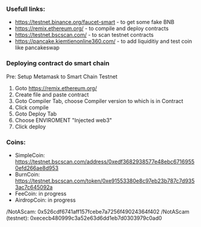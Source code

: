 ### Usefull links:

- https://testnet.binance.org/faucet-smart - to get some fake BNB
- https://remix.ethereum.org/ - to compile and deploy contracts
- https://testnet.bscscan.com/ - to scan testnet contracts
- https://pancake.kiemtienonline360.com/ - to add liquiditiy and test coin like pancakeswap

### Deploying contract do smart chain

Pre: Setup Metamask to Smart Chain Testnet

1. Goto https://remix.ethereum.org/
2. Create file and paste contract
3. Goto Compiler Tab, choose Compiler version to which is in Contract
4. Click compile
5. Goto Deploy Tab
6. Choose ENVIROMENT "Injected web3"
7. Click deploy

### Coins:

- SimpleCoin: https://testnet.bscscan.com/address/0xedf3682938577e48ebc67169550efd266ae8d953
- BurnCoin: https://testnet.bscscan.com/token/0xe91553380e8c97eb23b787c7d9353ac7c645092a
- FeeCoin: in progress
- AirdropCoin: in progress



/NotAScam: 0x526cdf6741aff157fcebe7a7256f49024364f402
/NotAScam (testnet): 0xececb480999c3a52e63d6dd1eb7d0303979c0ad0